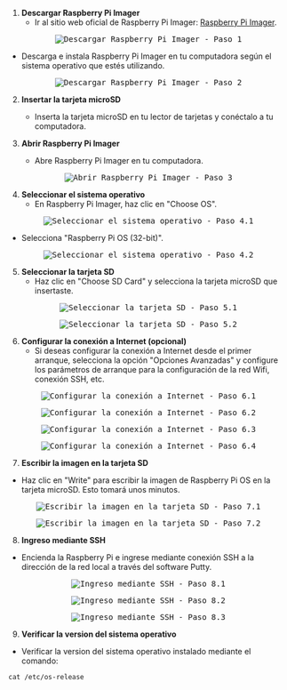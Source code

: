 1. **Descargar Raspberry Pi Imager**
   - Ir al sitio web oficial de Raspberry Pi Imager: [Raspberry Pi Imager](https://www.raspberrypi.org/software/).
<p align="center">
  <kbd>
    <img src="https://github.com/AndresYE/Network_Service_on_Containers/assets/113482367/558435cf-7e1c-4a9d-8bdd-8d3a77584d24" alt="Descargar Raspberry Pi Imager - Paso 1">
  </kbd>
</p>

   - Descarga e instala Raspberry Pi Imager en tu computadora según el sistema operativo que estés utilizando.
<p align="center">
  <kbd>
    <img src="https://github.com/AndresYE/Network_Service_on_Containers/assets/113482367/e17c57a1-1155-4ac8-bc12-ea394cde1ef5" alt="Descargar Raspberry Pi Imager - Paso 2">
  </kbd>
</p>

2. **Insertar la tarjeta microSD**
   - Inserta la tarjeta microSD en tu lector de tarjetas y conéctalo a tu computadora.
   
3. **Abrir Raspberry Pi Imager**
   - Abre Raspberry Pi Imager en tu computadora.
<p align="center">
  <kbd>
    <img src="https://github.com/AndresYE/Network_Service_on_Containers/assets/113482367/7e318b39-83ef-43a7-b923-27850ed84dc0" alt="Abrir Raspberry Pi Imager - Paso 3">
  </kbd>
</p>

4. **Seleccionar el sistema operativo**
   - En Raspberry Pi Imager, haz clic en "Choose OS".
<p align="center">
  <kbd>
    <img src="https://github.com/AndresYE/Network_Service_on_Containers/assets/113482367/5254d660-09fc-49a3-ab51-bd84d59e555f" alt="Seleccionar el sistema operativo - Paso 4.1">
  </kbd>
</p>

   - Selecciona "Raspberry Pi OS (32-bit)".
<p align="center">
  <kbd>
    <img src="https://github.com/AndresYE/Network_Service_on_Containers/assets/113482367/bc112555-8e39-4719-bb05-21e45d5985a6" alt="Seleccionar el sistema operativo - Paso 4.2">
  </kbd>
</p>

5. **Seleccionar la tarjeta SD**
   - Haz clic en "Choose SD Card" y selecciona la tarjeta microSD que insertaste.
<p align="center">
  <kbd>
    <img src="https://github.com/AndresYE/Network_Service_on_Containers/assets/113482367/97818b8c-2b67-4200-b023-2e6eff9ca681" alt="Seleccionar la tarjeta SD - Paso 5.1">
  </kbd>
</p>
<p align="center">
  <kbd>
    <img src="https://github.com/AndresYE/Network_Service_on_Containers/assets/113482367/dc45ca19-c1d4-467c-bcb1-f7fc413e64c3" alt="Seleccionar la tarjeta SD - Paso 5.2">
  </kbd>
</p>

6. **Configurar la conexión a Internet (opcional)**
   - Si deseas configurar la conexión a Internet desde el primer arranque, selecciona la opción "Opciones Avanzadas" y configure los parámetros de arranque para la configuración de la red Wifi, conexión SSH, etc.
<p align="center">
  <kbd>
    <img src="https://github.com/AndresYE/Network_Service_on_Containers/assets/113482367/150d1848-ce8c-425d-9765-2144ed03f2cd" alt="Configurar la conexión a Internet - Paso 6.1">
  </kbd>
</p>
<p align="center">
  <kbd>
    <img src="https://github.com/AndresYE/Network_Service_on_Containers/assets/113482367/a828d752-ef06-4753-b8cf-806d696d3836" alt="Configurar la conexión a Internet - Paso 6.2">
  </kbd>
</p>
<p align="center">
  <kbd>
    <img src="https://github.com/AndresYE/Network_Service_on_Containers/assets/113482367/0bdaf173-33fc-48b0-bf61-bd8f03b8a61d" alt="Configurar la conexión a Internet - Paso 6.3">
  </kbd>
</p>
<p align="center">
  <kbd>
    <img src="https://github.com/AndresYE/Network_Service_on_Containers/assets/113482367/6fb666af-99fa-46fe-b41d-fc05ac4272c2" alt="Configurar la conexión a Internet - Paso 6.4">
  </kbd>
</p>

7. **Escribir la imagen en la tarjeta SD**
- Haz clic en "Write" para escribir la imagen de Raspberry Pi OS en la tarjeta microSD. Esto tomará unos minutos.
<p align="center">
  <kbd>
    <img src="https://github.com/AndresYE/Network_Service_on_Containers/assets/113482367/801f8e26-c683-486e-b0b8-c4a1b884fd0b" alt="Escribir la imagen en la tarjeta SD - Paso 7.1">
  </kbd>
</p>
<p align="center">
  <kbd>
    <img src="https://github.com/AndresYE/Network_Service_on_Containers/assets/113482367/5dad41f6-c5f6-46b9-a1c8-6f1390234fac" alt="Escribir la imagen en la tarjeta SD - Paso 7.2">
  </kbd>
</p>

8. **Ingreso mediante SSH**
 - Encienda la Raspberry Pi e ingrese mediante conexión SSH a la dirección de la red local a través del software Putty.
<p align="center">
  <kbd>
    <img src="https://github.com/AndresYE/Network_Service_on_Containers/assets/113482367/75fbe464-441e-418d-9ee1-f099266ce398" alt="Ingreso mediante SSH - Paso 8.1">
  </kbd>
</p>
<p align="center">
  <kbd>
    <img src="https://github.com/AndresYE/Network_Service_on_Containers/assets/113482367/21358b5e-abba-4537-8032-bb2789c5b710" alt="Ingreso mediante SSH - Paso 8.2">
  </kbd>
</p>
<p align="center">
  <kbd>
    <img src="https://github.com/AndresYE/Network_Service_on_Containers/assets/113482367/4d1327e9-b322-4136-bb15-b0c848256093" alt="Ingreso mediante SSH - Paso 8.3">
  </kbd>
</p>

9. **Verificar la version del sistema operativo**
  - Verificar la version del sistema operativo instalado mediante el comando:
```shell
cat /etc/os-release


